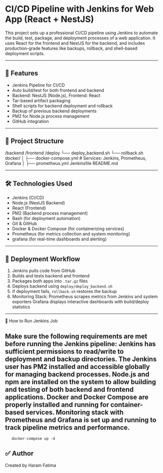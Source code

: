 
# CI/CD Pipeline with Jenkins for Web App (React + NestJS)

This project sets up a professional CI/CD pipeline using Jenkins to automate the build, test, package, and deployment processes of a web application. It uses React for the frontend and NestJS for the backend, and includes production-grade features like backups, rollback, and shell-based deployment scripts.

---

## 🚀 Features

- Jenkins Pipeline for CI/CD
- Auto build/test for both frontend and backend
- Backend: NestJS (Node.js), Frontend: React
- Tar-based artifact packaging
- Shell scripts for backend deployment and rollback
- Backup of previous backend deployments
- PM2 for Node.js process management
- GitHub integration

---

## 📁 Project Structure

/backend
/frontend
/deploy
└── deploy_backend.sh
└── rollback.sh
docker/
│   ├── docker-compose.yml   # Services: Jenkins, Prometheus, Grafana
│   ├── prometheus.yml 
Jenkinsfile
README.md

---

## 🛠 Technologies Used

- Jenkins (CI/CD)
- Node.js (NestJS Backend)
- React (Frontend)
- PM2 (Backend process management)
- Bash (for deployment automation)
- Git & GitHub
- Docker & Docker Compose (for containerizing services)
- Prometheus (for metrics collection and system monitoring)
- grafana (for real-time dashboards and alerting)


---

## 🔁 Deployment Workflow

1. Jenkins pulls code from GitHub
2. Builds and tests backend and frontend
3. Packages both apps into `.tar.gz` files
4. Deploys backend using `deploy/deploy_backend.sh`
5. If deployment fails, `rollback.sh` restores the backup
6. Monitoring Stack:
       Prometheus scrapes metrics from Jenkins and system exporters
       Grafana displays interactive dashboards with build/deploy statistics

---
📌 How to Run Jenkins Job

  Make sure the following requirements are met before running the Jenkins pipeline:
 Jenkins has sufficient permissions to read/write to deployment and backup directories.
 The Jenkins user has PM2 installed and accessible globally for managing backend processes.
 Node.js and npm are installed on the system to allow building and testing of both backend and frontend applications.
 Docker and Docker Compose are properly installed and running for container-based services.
 Monitoring stack with Prometheus and Grafana is set up and running to track pipeline metrics and performance.
---
       docker-compose up -d

## ✅ Author

Created by Haram Fatima  
